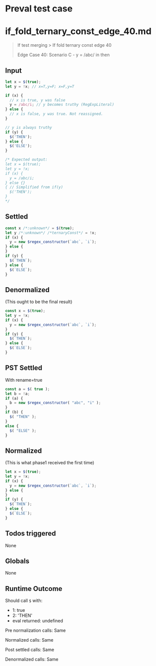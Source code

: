 # Preval test case

# if_fold_ternary_const_edge_40.md

> If test merging > If fold ternary const edge 40
>
> Edge Case 40: Scenario C - y = /abc/ in then

## Input

`````js filename=intro
let x = $(true);
let y = !x; // x=T,y=F; x=F,y=T

if (x) {
  // x is true, y was false
  y = /abc/i; // y becomes truthy (RegExpLiteral)
} else {
  // x is false, y was true. Not reassigned.
}

// y is always truthy
if (y) {
  $('THEN');
} else {
  $('ELSE');
}

/* Expected output:
let x = $(true);
let y = !x;
if (x) {
  y = /abc/i;
} else {}
{ // Simplified from if(y)
  $('THEN');
}
*/
`````


## Settled


`````js filename=intro
const x /*:unknown*/ = $(true);
let y /*:unknown*/ /*ternaryConst*/ = !x;
if (x) {
  y = new $regex_constructor(`abc`, `i`);
} else {
}
if (y) {
  $(`THEN`);
} else {
  $(`ELSE`);
}
`````


## Denormalized
(This ought to be the final result)

`````js filename=intro
const x = $(true);
let y = !x;
if (x) {
  y = new $regex_constructor(`abc`, `i`);
}
if (y) {
  $(`THEN`);
} else {
  $(`ELSE`);
}
`````


## PST Settled
With rename=true

`````js filename=intro
const a = $( true );
let b = !a;
if (a) {
  b = new $regex_constructor( "abc", "i" );
}
if (b) {
  $( "THEN" );
}
else {
  $( "ELSE" );
}
`````


## Normalized
(This is what phase1 received the first time)

`````js filename=intro
let x = $(true);
let y = !x;
if (x) {
  y = new $regex_constructor(`abc`, `i`);
} else {
}
if (y) {
  $(`THEN`);
} else {
  $(`ELSE`);
}
`````


## Todos triggered


None


## Globals


None


## Runtime Outcome


Should call `$` with:
 - 1: true
 - 2: 'THEN'
 - eval returned: undefined

Pre normalization calls: Same

Normalized calls: Same

Post settled calls: Same

Denormalized calls: Same
